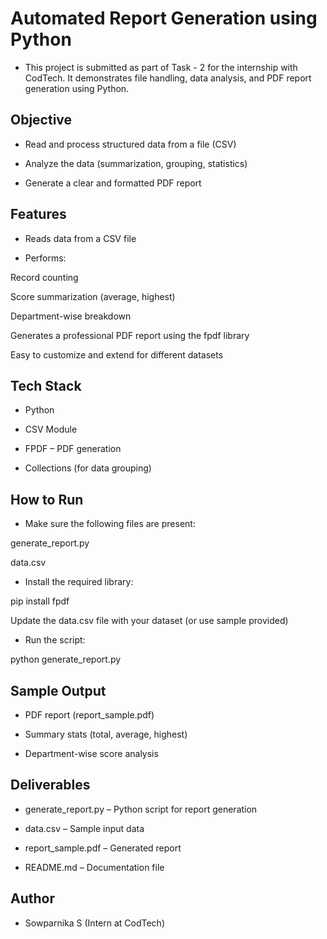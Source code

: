# Automated Report Generation using Python
- This project is submitted as part of Task - 2 for the internship with CodTech. It demonstrates file handling, data analysis, and PDF report generation using Python.

## Objective
- Read and process structured data from a file (CSV)

- Analyze the data (summarization, grouping, statistics)

- Generate a clear and formatted PDF report

## Features
- Reads data from a CSV file

- Performs:

Record counting

Score summarization (average, highest)

Department-wise breakdown

Generates a professional PDF report using the fpdf library

Easy to customize and extend for different datasets

## Tech Stack
- Python

- CSV Module

- FPDF – PDF generation

- Collections (for data grouping)

## How to Run
- Make sure the following files are present:

generate_report.py

data.csv

- Install the required library:

pip install fpdf

Update the data.csv file with your dataset (or use sample provided)

- Run the script:

python generate_report.py

## Sample Output
- PDF report (report_sample.pdf) 

- Summary stats (total, average, highest)

- Department-wise score analysis

## Deliverables
- generate_report.py – Python script for report generation

- data.csv – Sample input data

- report_sample.pdf – Generated report

- README.md – Documentation file

## Author
- Sowparnika S (Intern at CodTech)

